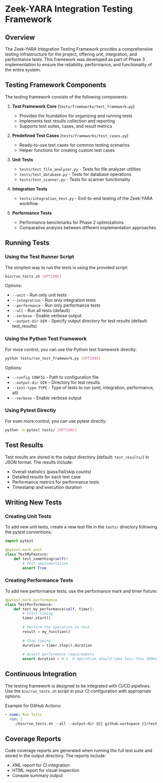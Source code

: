 # Zeek-YARA Integration Testing Framework

## Overview

The Zeek-YARA Integration Testing Framework provides a comprehensive testing infrastructure for the project, offering unit, integration, and performance tests. This framework was developed as part of Phase 3 implementation to ensure the reliability, performance, and functionality of the entire system.

## Testing Framework Components

The testing framework consists of the following components:

1. **Test Framework Core** (`tests/frameworks/test_framework.py`)
   - Provides the foundation for organizing and running tests
   - Implements test results collection and reporting
   - Supports test suites, cases, and result metrics

2. **Predefined Test Cases** (`tests/frameworks/test_cases.py`)
   - Ready-to-use test cases for common testing scenarios
   - Helper functions for creating custom test cases

3. **Unit Tests**
   - `tests/test_file_analyzer.py` - Tests for file analyzer utilities
   - `tests/test_database.py` - Tests for database operations
   - `tests/test_scanner.py` - Tests for scanner functionality

4. **Integration Tests**
   - `tests/integration_test.py` - End-to-end testing of the Zeek-YARA workflow

5. **Performance Tests**
   - Performance benchmarks for Phase 2 optimizations
   - Comparative analysis between different implementation approaches

## Running Tests

### Using the Test Runner Script

The simplest way to run the tests is using the provided script:

```bash
bin/run_tests.sh [OPTIONS]
```

Options:
- `--unit` - Run only unit tests
- `--integration` - Run only integration tests
- `--performance` - Run only performance tests
- `--all` - Run all tests (default)
- `--verbose` - Enable verbose output
- `--output-dir DIR` - Specify output directory for test results (default: test_results)

### Using the Python Test Framework

For more control, you can use the Python test framework directly:

```bash
python tests/run_test_framework.py [OPTIONS]
```

Options:
- `--config CONFIG` - Path to configuration file
- `--output-dir DIR` - Directory for test results
- `--test-type TYPE` - Type of tests to run (unit, integration, performance, all)
- `--verbose` - Enable verbose output

### Using Pytest Directly

For even more control, you can use pytest directly:

```bash
python -m pytest tests/ [OPTIONS]
```

## Test Results

Test results are stored in the output directory (default: `test_results/`) in JSON format. The results include:

- Overall statistics (pass/fail/skip counts)
- Detailed results for each test case
- Performance metrics for performance tests
- Timestamp and execution duration

## Writing New Tests

### Creating Unit Tests

To add new unit tests, create a new test file in the `tests/` directory following the pytest conventions:

```python
import pytest

@pytest.mark.unit
class TestMyFeature:
    def test_something(self):
        # Test implementation
        assert True
```

### Creating Performance Tests

To add new performance tests, use the performance mark and timer fixture:

```python
@pytest.mark.performance
class TestPerformance:
    def test_my_performance(self, timer):
        # Start timing
        timer.start()
        
        # Perform the operation to test
        result = my_function()
        
        # Stop timing
        duration = timer.stop().duration
        
        # Assert performance requirements
        assert duration < 0.1  # Operation should take less than 100ms
```

## Continuous Integration

The testing framework is designed to be integrated with CI/CD pipelines. Use the `bin/run_tests.sh` script in your CI configuration with appropriate options.

Example for GitHub Actions:

```yaml
- name: Run Tests
  run: |
    ./bin/run_tests.sh --all --output-dir ${{ github.workspace }}/test_results
```

## Coverage Reports

Code coverage reports are generated when running the full test suite and stored in the output directory. The reports include:

- XML report for CI integration
- HTML report for visual inspection
- Console summary output
